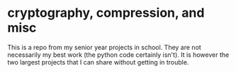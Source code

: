 # cryptography, compression, and misc
This is a repo from my senior year projects in school. They are not necessarily my best work (the python code certainly isn't). It is however the two largest projects that I can share without getting in trouble.
